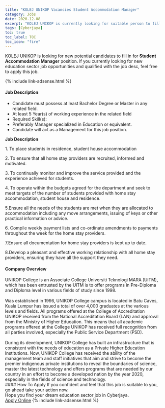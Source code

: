 ```yaml
---
title: "KOLEJ UNIKOP Vacancies Student Accommodation Manager" 
category: Jobs 
date: 2020-12-08 
excerpt: "KOLEJ UNIKOP is currently looking for suitable person to fill in the Student Accommodation Manager which positioned at Cyberjaya" 
tags: [Cyberjaya] 
toc: true 
toc_label: TOC 
toc_icon: "fire" 
--- 
```


<p>KOLEJ UNIKOP is looking for new potential candidates to fill in for <b>Student Accommodation Manager</b> position. If you currently looking for new education sector job opportunities and qualified with the job desc, feel free to apply this job.
</p>{% include link-adsense.html %} 
 <div><div><div><h4>Job Description</h4></div></div><div><div><span><div><ul><li>Candidate must possess at least Bachelor Degree or Master in any related field.</li><li>At least 5 Year(s) of working experience in the related field</li><li>Required Skill(s):</li><li>Preferably Manager specialized in Education or equivalent.</li><li>Candidate will act as a Management for this job position.</li></ul><p><strong>Job Description</strong></p><p><span>&#65279;</span>1. To place students in residence, student house accommodation</p><p>2. To ensure that all home stay providers are recruited, informed and motivated.</p><p>3. To continually monitor and improve the service provided and the experience achieved for students.</p><p>4. To operate within the budgets agreed for the department and seek to meet targets of the number of students provided with home stay accommodation, student house and residence.</p><p>5.Ensure all the needs of the students are met when they are allocated to accommodation including any move arrangements, issuing of keys or other practical information or advice.</p><p>6. Compile weekly payment lists and co-ordinate amendments to payments throughout the week for the home stay providers.</p><p>7.Ensure all documentation for home stay providers is kept up to date.</p><p>8.Develop a pleasant and effective working relationship with all home stay providers, ensuring they have all the support they need.</p></div></span></div></div></div> 
<div><div><div><h4>Company Overview</h4></div></div><div><div><span><div><div>UNIKOP College is an Associate College Universiti Teknologi MARA (UiTM), which has been entrusted by the UiTM is to offer programs in Pre-Diploma and Diploma level in various fields of study since 1998.</div>
<div><br>
Was established in 1996, UNIKOP College campus is located in Batu Caves, Kuala Lumpur has issued a total of over 4,000 graduates at the various levels and fields. All programs offered at the College of Accreditation UNIKOP received from the National Accreditation Board (LAN) and approval from the Ministry of Higher Education. This means that all academic programs offered at the College UNIKOP has received full recognition from all parties involved, especially the Public Service Department (PSD).</div>
<div><br>
During its development, UNIKOP College has built an infrastructure that is consistent with the needs of education as a Private Higher Education Institutions. Now, UNIKOP College has received the ability of the management team and staff initiatives that aim and strive to become the premier indigenous private institutions to reveal the boundaries of science, master the latest technology and offers programs that are needed by our country in an effort to become a developed nation by the year 2020, especially in the fields of science and technology.</div></div></span></div></div></div> 
#### How To Apply 
If you confident and feel that this job is suitable to you, go ahead take your action now. <br/> 
Hope you find your dream education sector job in Cyberjaya. <br/> 
<a href="https://www.jobstreet.com.my/en/job/student-accommodation-manager-4439363?jobId=jobstreet-my-job-4439363&sectionRank=6&token=0~408fea3f-4a63-4f18-9151-2c7cd8658c22&fr=SRP%20View%20In%20New%20Ta" class="btn btn--info" target="_blank" rel="nofollow noopenner">Apply Online</a> 
{% include link-adsense.html %} 